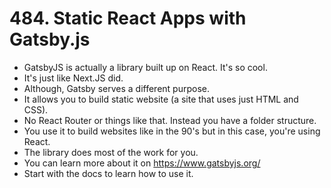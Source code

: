 # 484. Static React Apps with Gatsby.js
- GatsbyJS is actually a library built up on React. It's so cool.
- It's just like Next.JS did.
- Although, Gatsby serves a different purpose. 
- It allows you to build static website (a site that uses just HTML and CSS).
- No React Router or things like that. Instead you have a folder structure. 
- You use it to build websites like in the 90's but in this case, you're using React. 
- The library does most of the work for you.
- You can learn more about it on https://www.gatsbyjs.org/
- Start with the docs to learn how to use it.